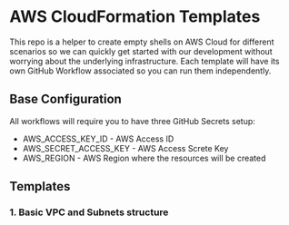 # AWS CloudFormation Templates
This repo is a helper to create empty shells on AWS Cloud for different scenarios so we can quickly get started with our development without worrying about the underlying infrastructure. Each template will have its own GitHub Workflow associated so you can run them independently.

## Base Configuration
All workflows will require you to have three GitHub Secrets setup:
- AWS_ACCESS_KEY_ID - AWS Access ID
- AWS_SECRET_ACCESS_KEY - AWS Access Screte Key
- AWS_REGION - AWS Region where the resources will be created

## Templates

### 1. Basic VPC and Subnets structure
